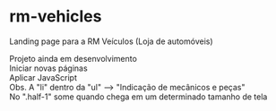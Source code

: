 # rm-vehicles

Landing page para a RM Veículos (Loja de automóveis)

Projeto ainda em desenvolvimento <br> Iniciar novas páginas <br> Aplicar JavaScript <br> Obs. A "li" dentro da "ul" --> "Indicação de mecânicos e peças" <br> No ".half-1" some quando chega em um determinado tamanho de tela
